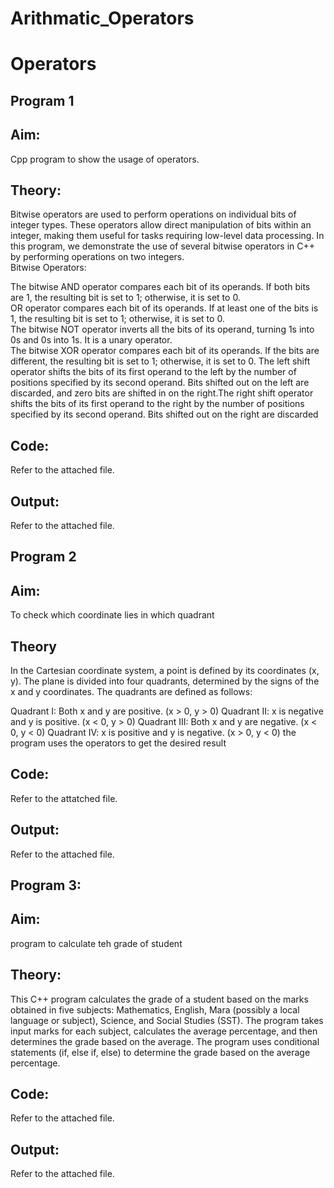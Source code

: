 # Arithmatic_Operators
# Operators
## Program 1
## Aim:
Cpp program to show the usage of operators.
## Theory:
Bitwise operators are used to perform operations on individual bits of integer types. These operators allow direct manipulation of bits within an integer, making them useful for tasks requiring low-level data processing. In this program, we demonstrate the use of several bitwise operators in C++ by performing operations on two integers.  
Bitwise Operators:  
  
The bitwise AND operator compares each bit of its operands. If both bits are 1, the resulting bit is set to 1; otherwise, it is set to 0.  
OR operator compares each bit of its operands. If at least one of the bits is 1, the resulting bit is set to 1; otherwise, it is set to 0.   
The bitwise NOT operator inverts all the bits of its operand, turning 1s into 0s and 0s into 1s. It is a unary operator.    
The bitwise XOR operator compares each bit of its operands. If the bits are different, the resulting bit is set to 1; otherwise, it is set to 0.
The left shift operator shifts the bits of its first operand to the left by the number of positions specified by its second operand. Bits shifted out on the left are discarded, and zero bits are shifted in on the right.The right shift operator shifts the bits of its first operand to the right by the number of positions specified by its second operand. Bits shifted out on the right are discarded  
## Code:
Refer to the attached file.
## Output:
Refer to the attached file.
## Program 2
## Aim:
To check which coordinate lies in which quadrant 
## Theory  
In the Cartesian coordinate system, a point is defined by its coordinates (x, y). The plane is divided into four quadrants, determined by the signs of the x and y coordinates. The quadrants are defined as follows:

Quadrant I: Both x and y are positive. (x > 0, y > 0)
Quadrant II: x is negative and y is positive. (x < 0, y > 0)
Quadrant III: Both x and y are negative. (x < 0, y < 0)
Quadrant IV: x is positive and y is negative. (x > 0, y < 0)
the program uses the operators to get the desired result  
## Code:
Refer to the attatched file.  
## Output:
Refer to the attached file.  
## Program 3:
## Aim:
program to calculate teh grade of student
## Theory:
This C++ program calculates the grade of a student based on the marks obtained in five subjects: Mathematics, English, Mara (possibly a local language or subject), Science, and Social Studies (SST). The program takes input marks for each subject, calculates the average percentage, and then determines the grade based on the average.
The program uses conditional statements (if, else if, else) to determine the grade based on the average percentage.
## Code:
Refer to the attached file.
## Output:
Refer to the attached file.
